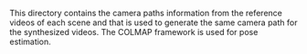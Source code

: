 This directory contains the camera paths information from the reference videos of each scene and that is used to generate the same camera path for the synthesized videos. The COLMAP framework is used for pose estimation.